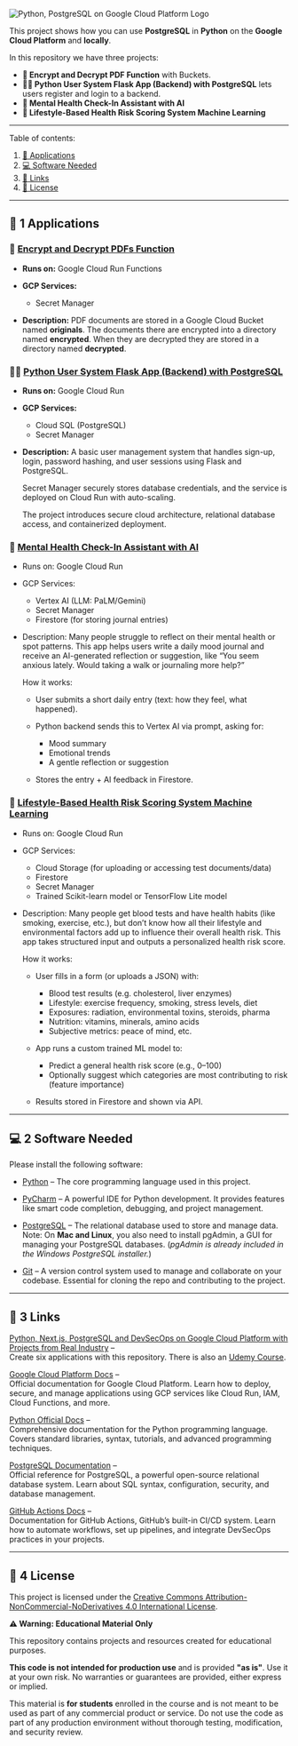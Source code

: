 ![Python, PostgreSQL on Google Cloud Platform Logo](_docs/python-postgresql-ai-google-cloud-platform-logo.png) 

This project shows how you can use **PostgreSQL** in
**Python** on the **Google Cloud Platform** and **locally**.

In this repository we have three projects:

- **🔐 Encrypt and Decrypt PDF Function** with Buckets.
- **🧑‍💻 Python User System Flask App (Backend) with PostgreSQL** lets users register and login to a backend.
- **🤖 Mental Health Check-In Assistant with AI** 
- **🧬 Lifestyle-Based Health Risk Scoring System Machine Learning** 

---

Table of contents:

1. [🎯 Applications](#-1-applications)
2. [💻 Software Needed](#-2-software-needed)
3. [🔗 Links](#-3-links)
4. [📜 License](#-4-license)


---


## 🎯 1 Applications

### 🔐 [Encrypt and Decrypt PDFs Function](encrypt-and-decrypt-pdfs)

* **Runs on:** Google Cloud Run Functions
* **GCP Services:**
  * Secret Manager 
 
* **Description:**
  PDF documents are stored in a Google Cloud Bucket named **originals**. 
  The documents there are encrypted into a directory named **encrypted**.
  When they are decrypted they are stored in a directory named **decrypted**.
  

### 🧑‍💻 [Python User System Flask App (Backend) with PostgreSQL](user-system)

* **Runs on:** Google Cloud Run
* **GCP Services:**
  * Cloud SQL (PostgreSQL)
  * Secret Manager

* **Description:**
  A basic user management system that handles sign-up, login, password hashing, 
  and user sessions using Flask and PostgreSQL. 
  
  Secret Manager securely stores database credentials, 
  and the service is deployed on Cloud Run with auto-scaling. 

  The project introduces secure cloud architecture, relational database access, 
  and containerized deployment.
  


### 🤖 [Mental Health Check-In Assistant with AI](mental-health-check-in-assistant-with-ai)

* Runs on: Google Cloud Run
* GCP Services: 
  * Vertex AI (LLM: PaLM/Gemini)
  * Secret Manager
  * Firestore (for storing journal entries)
  
* Description:
  Many people struggle to reflect on their mental health or spot patterns. 
  This app helps users write a daily mood journal and receive an AI-generated reflection or suggestion, 
  like “You seem anxious lately. Would taking a walk or journaling more help?”

  How it works:
    * User submits a short daily entry (text: how they feel, what happened).
    * Python backend sends this to Vertex AI via prompt, asking for:
      * Mood summary
      * Emotional trends
      * A gentle reflection or suggestion

    * Stores the entry + AI feedback in Firestore.

### 🧬 [Lifestyle-Based Health Risk Scoring System Machine Learning](lifestyle-based-health-risk-scoring-system-ml)

* Runs on: Google Cloud Run
* GCP Services:
  * Cloud Storage (for uploading or accessing test documents/data)
  * Firestore
  * Secret Manager 
  * Trained Scikit-learn model or TensorFlow Lite model

* Description:
  Many people get blood tests and have health habits (like smoking, exercise, etc.), 
  but don’t know how all their lifestyle and environmental factors add up to influence their overall health risk. 
  This app takes structured input and outputs a personalized health risk score.


  How it works:
    * User fills in a form (or uploads a JSON) with:
      * Blood test results (e.g. cholesterol, liver enzymes)
      * Lifestyle: exercise frequency, smoking, stress levels, diet
      * Exposures: radiation, environmental toxins, steroids, pharma
      * Nutrition: vitamins, minerals, amino acids
      * Subjective metrics: peace of mind, etc.

    * App runs a custom trained ML model to:
      * Predict a general health risk score (e.g., 0–100)
      * Optionally suggest which categories are most contributing to risk (feature importance)

    * Results stored in Firestore and shown via API.

---

## 💻 2 Software Needed

Please install the following software:

* [Python](https://www.python.org/downloads) – The core programming language used in this project. 

* [PyCharm](https://www.jetbrains.com/pycharm/download) – A powerful IDE for Python development. 
It provides features like smart code completion, debugging, and project management.

* [PostgreSQL](https://www.postgresql.org/download) – The relational database used to store and manage data.
Note: On **Mac and Linux**, you also need to install pgAdmin, a GUI for managing your PostgreSQL databases.
(*pgAdmin is already included in the Windows PostgreSQL installer.*)

* [Git](https://git-scm.com/downloads) – A version control system used to manage and collaborate on your codebase. 
Essential for cloning the repo and contributing to the project.


---



## 🔗 3 Links

[Python, Next.js, PostgreSQL and DevSecOps on Google Cloud Platform with Projects from Real Industry](https://github.com/ditlef9/python-nextjs-postgresql-devsecops-gcp) –  
Create six applications with this repository.
There is also an 
[Udemy Course](https://www.udemy.com/course/python-nextjs-postgresql-and-devsecops-on-google-cloud/?referralCode=FC37116C22B35FA1A907).


[Google Cloud Platform Docs](https://cloud.google.com/docs) –  
Official documentation for Google Cloud Platform. Learn how to deploy, secure, and manage applications using GCP services like Cloud Run, IAM, Cloud Functions, and more.

[Python Official Docs](https://docs.python.org/3/) –  
Comprehensive documentation for the Python programming language. Covers standard libraries, syntax, tutorials, and advanced programming techniques.

[PostgreSQL Documentation](https://www.postgresql.org/docs/) –  
Official reference for PostgreSQL, a powerful open-source relational database system. Learn about SQL syntax, configuration, security, and database management.

[GitHub Actions Docs](https://docs.github.com/en/actions) –  
Documentation for GitHub Actions, GitHub’s built-in CI/CD system. Learn how to automate workflows, set up pipelines, and integrate DevSecOps practices in your projects.


---

## 📜 4 License


This project is licensed under the
[Creative Commons Attribution-NonCommercial-NoDerivatives 4.0 International License](https://creativecommons.org/licenses/by-nc-nd/4.0/).

**⚠️ Warning: Educational Material Only**

This repository contains projects and resources created for educational purposes.

**This code is not intended for production use** and is provided **"as is"**. 
Use it at your own risk. No warranties or guarantees are provided, either express or implied. 

This material is **for students** enrolled in the course and is not meant to be used as part of any commercial product or service. 
Do not use the code as part of any production environment without thorough testing, modification, and security review.

